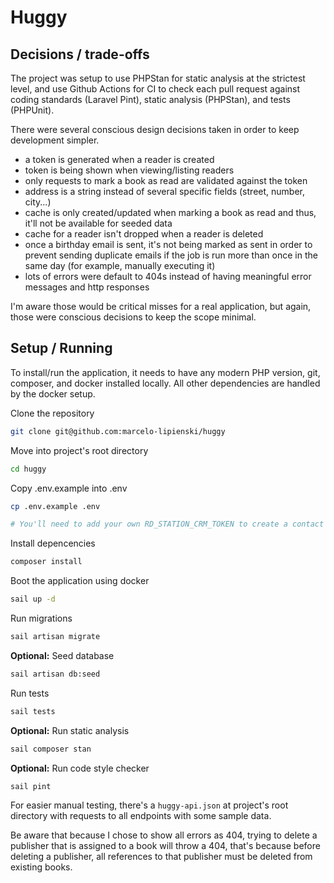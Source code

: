# Huggy

## Decisions / trade-offs

The project was setup to use PHPStan for static analysis at the strictest level, and use Github Actions for CI to check each pull request against coding standards (Laravel Pint), static analysis (PHPStan), and tests (PHPUnit).

There were several conscious design decisions taken in order to keep development simpler.

- a token is generated when a reader is created
- token is being shown when viewing/listing readers
- only requests to mark a book as read are validated against the token
- address is a string instead of several specific fields (street, number, city...)
- cache is only created/updated when marking a book as read and thus, it'll not be available for seeded data
- cache for a reader isn't dropped when a reader is deleted
- once a birthday email is sent, it's not being marked as sent in order to prevent sending duplicate emails if the job is run more than once in the same day (for example, manually executing it)
- lots of errors were default to 404s instead of having meaningful error messages and http responses

I'm aware those would be critical misses for a real application, but again, those were conscious decisions to keep the scope minimal.

## Setup / Running

To install/run the application, it needs to have any modern PHP version, git, composer, and docker installed locally. All other dependencies are handled by the docker setup.

Clone the repository

```sh
git clone git@github.com:marcelo-lipienski/huggy
```

Move into project's root directory

```sh
cd huggy
```

Copy .env.example into .env
```sh
cp .env.example .env

# You'll need to add your own RD_STATION_CRM_TOKEN to create a contact when a reader is created
```

Install depencencies

```sh
composer install
```

Boot the application using docker

```sh
sail up -d
```

Run migrations

```sh
sail artisan migrate
```

**Optional:** Seed database

```sh
sail artisan db:seed
```

Run tests

```sh
sail tests
```

**Optional:** Run static analysis

```sh
sail composer stan
```

**Optional:** Run code style checker

```sh
sail pint
```

For easier manual testing, there's a `huggy-api.json` at project's root directory with requests to all endpoints with some sample data.

Be aware that because I chose to show all errors as 404, trying to delete a publisher that is assigned to a book will throw a 404, that's because before deleting a publisher, all references to that publisher must be deleted from existing books.